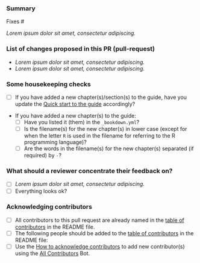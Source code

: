 <!--
Please complete the following sections when you submit your pull request. You are encouraged to keep this top level comment box updated as you develop and respond to reviews. Note that text within html comment tags will not be rendered.
-->
### Summary

<!-- Describe the problem you're trying to fix in this pull request. Please reference any related issue and use fixes/close to automatically close them, if pertinent. For example: "Fixes #58", or "Addresses (but does not close) #238". -->

Fixes #<NUM>

*Lorem ipsum dolor sit amet, consectetur adipiscing.*

### List of changes proposed in this PR (pull-request)

<!-- We suggest using bullets (indicated by * or -) and filled checkboxes [x] here -->

* *Lorem ipsum dolor sit amet, consectetur adipiscing.*
* *Lorem ipsum dolor sit amet, consectetur adipiscing.*

### Some housekeeping checks

- [ ] If you have added a new chapter(s)/section(s) to the guide, have you update the [Quick start to the guide](https://contributor.r-project.org/rdevguide/introduction.html#quick-start-to-the-guide) accordingly?
- If you have added a new chapter(s) to the guide:
  - [ ] Have you listed it (them) in the `_bookdown.yml`?
  - [ ] Is the filename(s) for the new chapter(s) in lower case (except for when the letter `R` is used in the filename for referring to the R programming language)?
  - [ ] Are the words in the filename(s) for the new chapter(s) separated (if required) by `-`?

### What should a reviewer concentrate their feedback on?

<!-- This section is particularly useful if you have a pull request that is still in development. You can guide the reviews to focus on the parts that are ready for their comments. We suggest using bullets (indicated by * or -) and filled checkboxes [x] here -->

- [ ] *Lorem ipsum dolor sit amet, consectetur adipiscing.*
- [ ] Everything looks ok?

### Acknowledging contributors

<!-- Please select the correct box -->

- [ ] All contributors to this pull request are already named in the [table of contributors](https://github.com/r-devel/rdevguide/blob/main/README.md#contributors-) in the README file.
- [ ] The following people should be added to the [table of contributors](https://github.com/r-devel/rdevguide/blob/main/README.md#contributors-) in the README file: <!-- replace this text with the GitHub IDs of any new contributors -->
- [ ] Use the [How to acknowledge contributors](https://github.com/r-devel/rdevguide/blob/main/HOWTO-acknowledge-contributors.md) to add new contributor(s) using the [All Contributors](https://allcontributors.org/) Bot.
